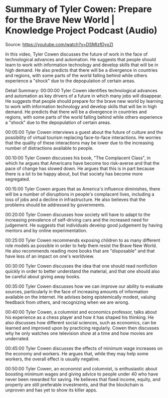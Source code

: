 # Summary of Tyler Cowen: Prepare for the Brave New World | Knowledge Project Podcast (Audio)

Source: https://youtube.com/watch?v=DSMIzfDyxZI

In this video, Tyler Cowen discusses the future of work in the face of technological advances and automation. He suggests that people should learn to work with information technology and develop skills that will be in high demand. He also predicts that there will be a divergence in countries and regions, with some parts of the world falling behind while others experience a "shock" due to the depopulation of certain areas.

Detail Summary: 
00:00:00
Tyler Cowen identifies technological advances and automation as key drivers of a future in which many jobs will disappear. He suggests that people should prepare for the brave new world by learning to work with information technology and develop skills that will be in high demand. He predicts that there will be a divergence in countries and regions, with some parts of the world falling behind while others experience a "shock" due to the depopulation of certain areas.

00:05:00
Tyler Cowen interviews a guest about the future of culture and the possibility of virtual tourism replacing face-to-face interactions. He worries that the quality of these interactions may be lower due to the increasing number of distractions available to people.

00:10:00
Tyler Cowen discusses his book, "The Complacent Class", in which he argues that Americans have become too risk-averse and that the pace of change has slowed down. He argues that this is in part because there is a lot to be happy about, but that society has become more segregated.

00:15:00
Tyler Cowen argues that as America's influence diminishes, there will be a number of disruptions in people's complacent lives, including a loss of jobs and a decline in infrastructure. He also believes that the problems should be addressed by governments.

00:20:00
Tyler Cowen discusses how society will have to adapt to the increasing prevalence of self-driving cars and the increased need for judgement. He suggests that individuals develop good judgement by having mentors and by online experimentation.

00:25:00
Tyler Cowen recommends exposing children to as many different role models as possible in order to help them resist the Brave New World. He also recommends reading more books that are "disposable" and that have less of an impact on one's worldview.

00:30:00
Tyler Cowen discusses the idea that one should read nonfiction quickly in order to better understand the material, and that one should also be careful about giving away books.

00:35:00
Tyler Cowen discusses how we can improve our ability to evaluate sources, particularly in the face of increasing amounts of information available on the internet. He advises being epistemically modest, valuing feedback from others, and recognizing when we are wrong.

00:40:00
Tyler Cowen, a columnist and economics professor, talks about his experience as a chess player and how it has shaped his thinking. He also discusses how different social sciences, such as economics, can be learned and improved upon by practicing regularly. Cowen then discusses why he only watches one television show at a time and how movies are underrated.

00:45:00
Tyler Cowen discusses the effects of minimum wage increases on the economy and workers. He argues that, while they may help some workers, the overall effect is usually negative.

00:50:00
Tyler Cowen, an economist and columnist, is enthusiastic about boosting minimum wages and giving advice to people under 40 who have never been rewarded for saving. He believes that fixed income, equity, and property are still preferable investments, and that the blockchain is unproven and has yet to show its killer apps.

